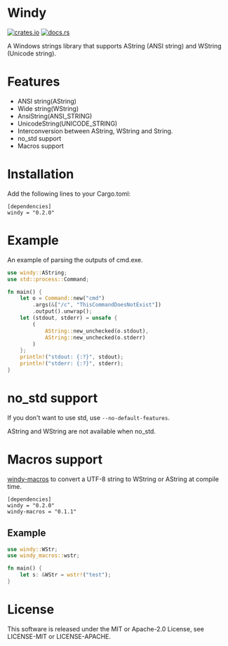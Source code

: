 # Windy

[![crates.io](https://img.shields.io/crates/v/windy.svg)](https://crates.io/crates/windy)
[![docs.rs](https://docs.rs/windy/badge.svg)](https://docs.rs/windy)

A Windows strings library that supports AString (ANSI string) and WString (Unicode string).

# Features

- ANSI string(AString)
- Wide string(WString)
- AnsiString(ANSI_STRING)
- UnicodeString(UNICODE_STRING)
- Interconversion between AString, WString and String.
- no_std support
- Macros support

# Installation

Add the following lines to your Cargo.toml:

```
[dependencies]
windy = "0.2.0"
```

# Example

An example of parsing the outputs of cmd.exe.

```rust
use windy::AString;
use std::process::Command;

fn main() {
    let o = Command::new("cmd")
        .args(&["/c", "ThisCommandDoesNotExist"])
        .output().unwrap();
    let (stdout, stderr) = unsafe {
        (
            AString::new_unchecked(o.stdout),
            AString::new_unchecked(o.stderr)
        )
    };
    println!("stdout: {:?}", stdout);
    println!("stderr: {:?}", stderr);
}
```

# no_std support

If you don't want to use std, use `--no-default-features`.

AString and WString are not available when no_std.

# Macros support

[windy-macros](https://github.com/takubokudori/windy-macros) to convert a UTF-8 string to WString or AString at compile
time.

```
[dependencies]
windy = "0.2.0"
windy-macros = "0.1.1"
```

## Example

```rust
use windy::WStr;
use windy_macros::wstr;

fn main() {
    let s: &WStr = wstr!("test");
}
```

# License

This software is released under the MIT or Apache-2.0 License, see LICENSE-MIT or LICENSE-APACHE.
